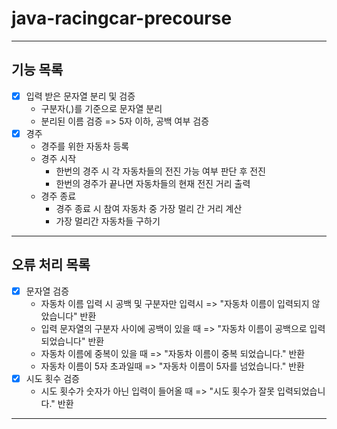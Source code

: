 # java-racingcar-precourse

---

## 기능 목록
-[x] 입력 받은 문자열 분리 및 검증
  - 구분자(,)를 기준으로 문자열 분리
  - 분리된 이름 검증 => 5자 이하, 공백 여부 검증
-[x] 경주
  - 경주를 위한 자동차 등록
  - 경주 시작
    - 한번의 경주 시 각 자동차들의 전진 가능 여부 판단 후 전진
    - 한번의 경주가 끝나면 자동차들의 현재 전진 거리 출력
  - 경주 종료
    - 경주 종료 시 참여 자동차 중 가장 멀리 간 거리 계산
    - 가장 멀리간 자동차들 구하기
----
## 오류 처리 목록
-[x] 문자열 검증
  - 자동차 이름 입력 시 공백 및 구분자만 입력시 => "자동차 이름이 입력되지 않았습니다" 반환
  - 입력 문자열의 구분자 사이에 공백이 있을 때 => "자동차 이름이 공백으로 입력되었습니다" 반환
  - 자동차 이름에 중복이 있을 때 => "자동차 이름이 중복 되었습니다." 반환
  - 자동차 이름이 5자 초과일때 => "자동차 이름이 5자를 넘었습니다." 반환
-[x] 시도 횟수 검증
  - 시도 횟수가 숫자가 아닌 입력이 들어올 때 => "시도 횟수가 잘못 입력되었습니다." 반환
---


